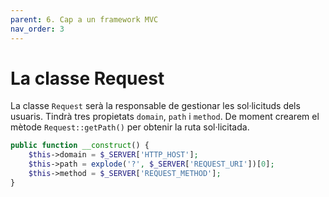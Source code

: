 ```yaml
---
parent: 6. Cap a un framework MVC
nav_order: 3
---
```


# La classe Request

La classe `Request` serà la responsable de gestionar les sol·licituds dels usuaris. 
Tindrà tres propietats `domain`, `path` i `method`. De moment
crearem el mètode `Request::getPath()` per obtenir la ruta sol·licitada.  

```php
public function __construct() {
    $this->domain = $_SERVER['HTTP_HOST'];
    $this->path = explode('?', $_SERVER['REQUEST_URI'])[0];
    $this->method = $_SERVER['REQUEST_METHOD'];
}
```
